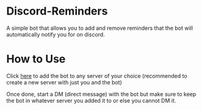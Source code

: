 # Discord-Reminders
A simple bot that allows you to add and remove reminders that the bot will automatically notify you for on discord.

# How to Use
Click [here](https://discord.com/api/oauth2/authorize?client_id=991885124595626054&permissions=8&scope=bot) to add the bot to any server of your choice (recommended to create a new server with just you and the bot)

Once done, start a DM (direct message) with the bot but make sure to keep the bot in whatever server you added it to or else you cannot DM it.
